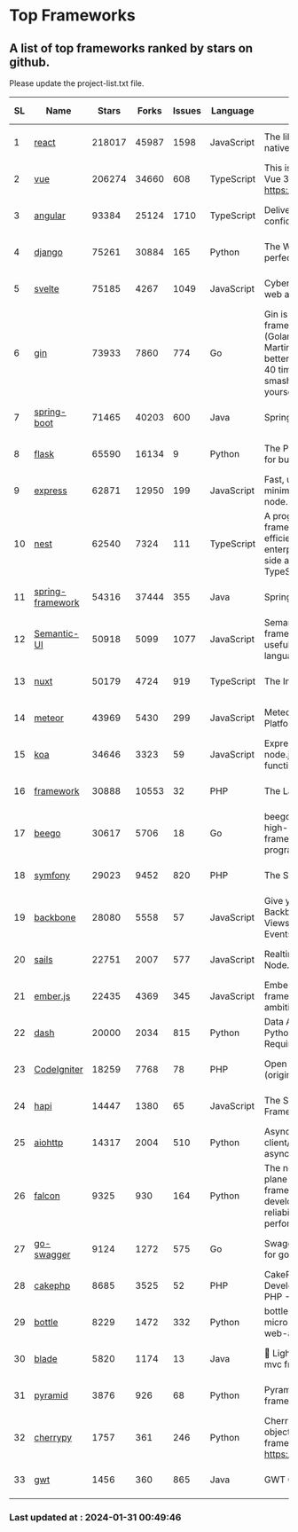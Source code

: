 # Top Frameworks
## A list of top frameworks ranked by stars on github.  
Please update the project-list.txt file.

| SL| Name  | Stars| Forks| Issues | Language | Description | Last Commit |
| --| ------| -----| ---- | ------ | -------- | ----------- | ----------- |
| 1 | [react](https://github.com/facebook/react) | 218017 | 45987 | 1598 | JavaScript | The library for web and native user interfaces. | 2024-01-30 23:43:40 |
| 2 | [vue](https://github.com/vuejs/vue) | 206274 | 34660 | 608 | TypeScript | This is the repo for Vue 2. For Vue 3, go to https://github.com/vuejs/core | 2023-12-31 13:23:55 |
| 3 | [angular](https://github.com/angular/angular) | 93384 | 25124 | 1710 | TypeScript | Deliver web apps with confidence 🚀 | 2024-01-30 21:27:55 |
| 4 | [django](https://github.com/django/django) | 75261 | 30884 | 165 | Python | The Web framework for perfectionists with deadlines. | 2024-01-30 15:13:04 |
| 5 | [svelte](https://github.com/sveltejs/svelte) | 75185 | 4267 | 1049 | JavaScript | Cybernetically enhanced web apps | 2024-01-31 00:33:34 |
| 6 | [gin](https://github.com/gin-gonic/gin) | 73933 | 7860 | 774 | Go | Gin is a HTTP web framework written in Go (Golang). It features a Martini-like API with much better performance -- up to 40 times faster. If you need smashing performance, get yourself some Gin. | 2024-01-19 00:18:57 |
| 7 | [spring-boot](https://github.com/spring-projects/spring-boot) | 71465 | 40203 | 600 | Java | Spring Boot | 2024-01-30 22:28:50 |
| 8 | [flask](https://github.com/pallets/flask) | 65590 | 16134 | 9 | Python | The Python micro framework for building web applications. | 2024-01-18 20:20:56 |
| 9 | [express](https://github.com/expressjs/express) | 62871 | 12950 | 199 | JavaScript | Fast, unopinionated, minimalist web framework for node. | 2023-06-04 15:47:20 |
| 10 | [nest](https://github.com/nestjs/nest) | 62540 | 7324 | 111 | TypeScript | A progressive Node.js framework for building efficient, scalable, and enterprise-grade server-side applications with TypeScript/JavaScript 🚀 | 2024-01-29 14:31:55 |
| 11 | [spring-framework](https://github.com/spring-projects/spring-framework) | 54316 | 37444 | 355 | Java | Spring Framework | 2024-01-30 20:57:14 |
| 12 | [Semantic-UI](https://github.com/Semantic-Org/Semantic-UI) | 50918 | 5099 | 1077 | JavaScript | Semantic is a UI component framework based around useful principles from natural language. | 2023-01-11 17:05:32 |
| 13 | [nuxt](https://github.com/nuxt/nuxt) | 50179 | 4724 | 919 | TypeScript | The Intuitive Vue Framework. | 2024-01-30 15:25:00 |
| 14 | [meteor](https://github.com/meteor/meteor) | 43969 | 5430 | 299 | JavaScript | Meteor, the JavaScript App Platform | 2024-01-30 14:39:37 |
| 15 | [koa](https://github.com/koajs/koa) | 34646 | 3323 | 59 | JavaScript | Expressive middleware for node.js using ES2017 async functions | 2024-01-17 02:02:10 |
| 16 | [framework](https://github.com/laravel/framework) | 30888 | 10553 | 32 | PHP | The Laravel Framework. | 2024-01-30 16:34:59 |
| 17 | [beego](https://github.com/beego/beego) | 30617 | 5706 | 18 | Go | beego is an open-source, high-performance web framework for the Go programming language. | 2023-12-10 15:22:51 |
| 18 | [symfony](https://github.com/symfony/symfony) | 29023 | 9452 | 820 | PHP | The Symfony PHP framework | 2024-01-30 14:31:40 |
| 19 | [backbone](https://github.com/jashkenas/backbone) | 28080 | 5558 | 57 | JavaScript | Give your JS App some Backbone with Models, Views, Collections, and Events | 2024-01-23 21:13:59 |
| 20 | [sails](https://github.com/balderdashy/sails) | 22751 | 2007 | 577 | JavaScript | Realtime MVC Framework for Node.js | 2024-01-18 20:02:23 |
| 21 | [ember.js](https://github.com/emberjs/ember.js) | 22435 | 4369 | 345 | JavaScript | Ember.js - A JavaScript framework for creating ambitious web applications | 2024-01-22 23:52:23 |
| 22 | [dash](https://github.com/plotly/dash) | 20000 | 2034 | 815 | Python | Data Apps & Dashboards for Python. No JavaScript Required. | 2024-01-30 20:48:39 |
| 23 | [CodeIgniter](https://github.com/bcit-ci/CodeIgniter) | 18259 | 7768 | 78 | PHP | Open Source PHP Framework (originally from EllisLab) | 2024-01-14 01:01:26 |
| 24 | [hapi](https://github.com/hapijs/hapi) | 14447 | 1380 | 65 | JavaScript | The Simple, Secure Framework Developers Trust | 2024-01-29 15:47:50 |
| 25 | [aiohttp](https://github.com/aio-libs/aiohttp) | 14317 | 2004 | 510 | Python | Asynchronous HTTP client/server framework for asyncio and Python | 2024-01-30 03:32:59 |
| 26 | [falcon](https://github.com/falconry/falcon) | 9325 | 930 | 164 | Python | The no-magic web data plane API and microservices framework for Python developers, with a focus on reliability, correctness, and performance at scale. | 2024-01-16 08:13:02 |
| 27 | [go-swagger](https://github.com/go-swagger/go-swagger) | 9124 | 1272 | 575 | Go | Swagger 2.0 implementation for go | 2024-01-27 06:41:49 |
| 28 | [cakephp](https://github.com/cakephp/cakephp) | 8685 | 3525 | 52 | PHP | CakePHP: The Rapid Development Framework for PHP - Official Repository | 2024-01-29 16:26:19 |
| 29 | [bottle](https://github.com/bottlepy/bottle) | 8229 | 1472 | 332 | Python | bottle.py is a fast and simple micro-framework for python web-applications. | 2024-01-03 22:31:48 |
| 30 | [blade](https://github.com/lets-blade/blade) | 5820 | 1174 | 13 | Java | :rocket: Lightning fast and elegant mvc framework for Java8 | 2023-06-16 05:18:49 |
| 31 | [pyramid](https://github.com/Pylons/pyramid) | 3876 | 926 | 68 | Python | Pyramid - A Python web framework | 2024-01-29 06:36:46 |
| 32 | [cherrypy](https://github.com/cherrypy/cherrypy) | 1757 | 361 | 246 | Python | CherryPy is a pythonic, object-oriented HTTP framework.      https://cherrypy.dev | 2024-01-05 18:28:32 |
| 33 | [gwt](https://github.com/gwtproject/gwt) | 1456 | 360 | 865 | Java | GWT Open Source Project | 2024-01-29 16:21:00 |

### Last updated at : 2024-01-31 00:49:46
